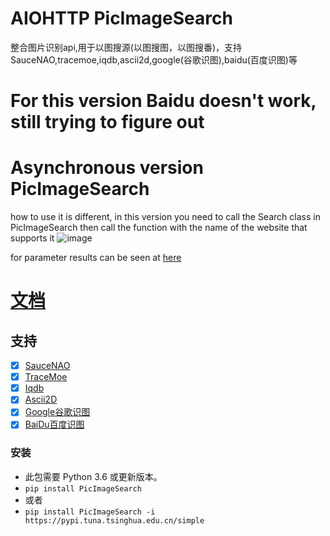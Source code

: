 # AIOHTTP PicImageSearch
整合图片识别api,用于以图搜源(以图搜图，以图搜番)，支持SauceNAO,tracemoe,iqdb,ascii2d,google(谷歌识图),baidu(百度识图)等

# For this version Baidu doesn't work, still trying to figure out

# Asynchronous version PicImageSearch

how to use it is different, in this version you need to call the Search class in PicImageSearch then call the function with the name of the website that supports it
![image](https://user-images.githubusercontent.com/68429210/116098906-a2880480-a6d5-11eb-96bf-3001f7c49979.png)

for parameter results can be seen at [here](https://github.com/kitUIN/PicImageSearch/tree/main/test)
# [文档](https://kituin.github.io/PicImageSearch/)

## 支持
- [x] [SauceNAO](https://saucenao.com/)
- [x] [TraceMoe](https://trace.moe/)
- [x] [Iqdb](http://www.iqdb.org/)
- [x] [Ascii2D](https://ascii2d.net/)
- [x] [Google谷歌识图](https://www.google.com/imghp)
- [x] [BaiDu百度识图](https://graph.baidu.com/) 
### 安装
- 此包需要 Python 3.6 或更新版本。
- `pip install PicImageSearch`
- 或者
- `pip install PicImageSearch -i https://pypi.tuna.tsinghua.edu.cn/simple`

